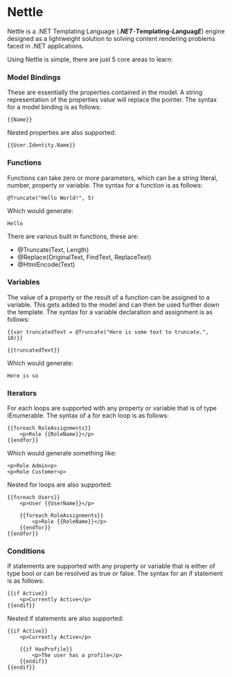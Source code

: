 # Nettle
Nettle is a .NET Templating Language (.**_NET_**-**_T_**emplating-**_L_**anguag**_E_**) engine designed as a lightweight solution to solving content rendering problems faced in .NET applications.

Using Nettle is simple, there are just 5 core areas to learn:

### Model Bindings
These are essentially the properties contained in the model. A string representation of the properties value will replace the pointer. The syntax for a model binding is as follows:

```
{{Name}}
```

Nested properties are also supported:

```
{{User.Identity.Name}}
```

### Functions

Functions can take zero or more parameters, which can be a string literal, number, property or variable. The syntax for a function is as follows:

```
@Truncate("Hello World!", 5)
```

Which would generate:

```
Hello
```

There are various built in functions, these are:

- @Truncate(Text, Length)
- @Replace(OriginalText, FindText, ReplaceText)
- @HtmlEncode(Text)

### Variables

The value of a property or the result of a function can be assigned to a variable. This gets added to the model and can then be used further down the template. The syntax for a variable declaration and assignment is as follows:

```
{{var truncatedText = @Truncate("Here is some text to truncate.", 10)}}

{{truncatedText}}
```

Which would generate:

```
Here is so
```

### Iterators

For each loops are supported with any property or variable that is of type IEnumerable. The syntax of a for each loop is as follows:

```
{{foreach RoleAssignments}}
	<p>Role {{RoleName}}</p>
{{endfor}}
```

Which would generate something like:

```
<p>Role Admin<p>
<p>Role Customer<p>
```

Nested for loops are also supported:

```
{{foreach Users}}
	<p>User {{UserName}}</p>

	{{foreach RoleAssignments}}
		<p>Role {{RoleName}}</p>
	{{endfor}}
{{endfor}}
```

### Conditions

If statements are supported with any property or variable that is either of type bool or can be resolved as true or false. The syntax for an if statement is as follows:

```
{{if Active}}
	<p>Currently Active</p>
{{endif}}
```

Nested if statements are also supported:

```
{{if Active}}
	<p>Currently Active</p>
	
	{{if HasProfile}}
		<p>The user has a profile</p>
	{{endif}}
{{endif}}
```
